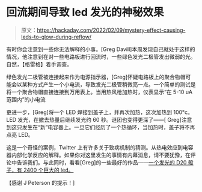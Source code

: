 # 回流期间导致 led 发光的神秘效果

> 原文：<https://hackaday.com/2022/02/09/mystery-effect-causing-leds-to-glow-during-reflow/>

有时你会注意到一些你无法解释的小事。[Greg Davill]本周发现自己就处于这样的情况，他注意到在对一些电路板进行回流时，一些绿色发光二极管发出微弱的光。自然，【格雷格】着手调查。

绿色发光二极管被连接起来作为电源指示器，[Greg]怀疑电路板上的聚合物帽可能会以某种方式产生一个小电流，导致发光二极管稍微亮一点。一个简单的测试是将一个聚合物帽直接连接到万用表上。当用热风枪加热时，仪表显示“在 5-10 uA 范围内”的小电流

更进一步，[Greg]将一个 LED 焊接到盖子上，并再次加热，这次加热到 100°c。LED 发光，在撤去热量后继续发光约 60 秒。谜团也变得更深了——[ Greg]注意到这只发生在“新”电容器上。一旦它们经历了一个热循环，当加热时，盖子将不再点亮 LED。

这是一个奇怪的案例，Twitter 上有许多关于致病机制的猜测。从热电效应到电容器内部化学反应的解释。如果你对这里发生的事情有内幕消息，请不要犹豫，在评论中告诉我们。与此同时，看看[Greg]的一些最好的作品——[一个发光的 D20 骰子，有 2400 个巨大的 led。](https://hackaday.com/2021/04/03/you-can-now-build-your-own-glowing-led-d20-with-a-whopping-2400-leds/)

【感谢 J Peterson 的提示！]